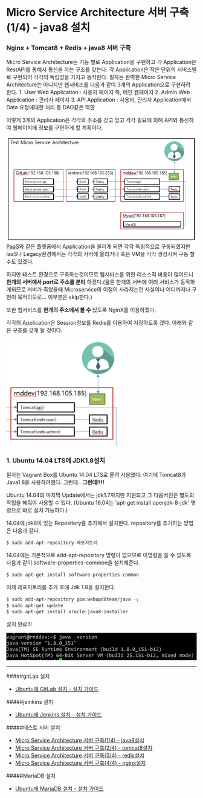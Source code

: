Micro Service Architecture 서버 구축(1/4) - java8 설치
======================================================

### Nginx + Tomcat8 + Redis + java8 서버 구축

Micro Service Architecture는 기능 별로 Application을 구현하고 각 Application은 RestAPI를 통해서 통신을 하는 구조를 갖는다. 각 Application은 작은 단위의 서비스별로 구현되어 각각의 독립성을 가지고 동작한다. 필자는 완벽한 Micro Service Architecture는 아니지만 웹서비스를 다음과 같이 3개의 Application으로 구현하려 한다. 1. User Web Application : 사용자 페이지 즉, 메인 웹페이지 2. Admin Web Application : 관리자 페이지 3. API Application : 사용자, 관리자 Application에서 Data 요청에대한 처리 등 DAO같은 역할

이렇게 3개의 Application은 각각의 주소를 갖고 있고 각각 필요에 의해 API와 통신하여 웹페이지에 정보를 구현하게 할 계획이다.

!['전체 Architecture'](../img/architecture.png)[PaaS](https://cloudfoundry.org)와 같은 플렛폼에서 Application을 올리게 되면 각각 독립적으로 구동되겠지만 IaaS나 Legacy환경에서는 각각의 서버에 올리거나 혹은 VM을 각각 생성시켜 구동 할 수도 있겠다.

하지만 테스트 환경으로 구축하는것이므로 웹서비스를 위한 리소스적 비용이 많이드니 **한개의 서버에서 port로 주소를 분리** 하겠다.(물론 한개의 서버에 여러 서비스가 동작하게되므로 서버가 죽었을때 Microservice의 이점이 사라지는건 사실이나 어디까지나 구현이 목적이므로... 이부분은 skip한다.)

또한 웹서비스를 **한개의 주소에서 볼 수** 있도록 NginX를 이용하겠다.

각각의 Application은 Session정보를 Redis를 이용하여 저장하도록 겠다. 아래와 같은 구조를 갖게 될 것이다.

<img src='../img/msa.png' width='300px'></img>

### 1. Ubuntu 14.04 LTS에 JDK1.8설치

필자는 Vagrant Box를 Ubuntu 14.04 LTS로 올려 사용했다. 여기에 Tomcat8과 Java1.8을 사용하려했다. 그런데.. **그런데!!!!**

Ubuntu 14.04의 마지막 Update에서는 jdk1.7까지만 지원되고 그 다음버전은 별도의 작업을 해줘야 사용할 수 있다. (Ubuntu 16.04는 'apt-get install openjdk-8-jdk' 명령으로 바로 설치 가능하다.)

14.04에 jdk8이 있는 Repository를 추가해서 설치한다. repository를 추가하는 방법은 다음과 같다.

```sh
$ sudo add-apt-repository 레포지토리
```

14.04에는 기본적으로 add-apt-repository 명령이 없으므로 이명령을 쓸 수 있도록 다음과 같이 software-properties-common을 설치해준다.

```sh
$ sudo apt-get install software-properties-common
```

이제 레포지토리를 추가 후에 Jdk 1.8을 설치한다.

```sh
$ sudo add-apt-repository ppa:webupd8team/java -y
$ sudo apt-get update
$ sudo apt-get install oracle-java8-installer
```

설치 완료!!!

!['java version'](../img/jv.png)

---

#####gitLab 설치

-	[Ubuntu에 GitLab 설치 - 설치 가이드](../gitlab/README.md)

#####jeinkins 설치

-	[Ubuntu에 Jenkins 설치 - 설치 가이드](../jenkins/README.md)

#####테스트 서버 설치

-	[Micro Service Architecture 서버 구축(1/4) - java8설치](../web_server/README.md)
-	[Micro Service Architecture 서버 구축(2/4) - tomcat8설치](../web_server/tomcat.md)
-	[Micro Service Architecture 서버 구축(3/4) - redis설치 ](../web_server/redis.md)
-	[Micro Service Architecture 서버 구축(4/4) - nginx설치 ](../web_server/nginx.md)

#####MariaDB 설치

-	[Ubuntu에 MariaDB 설치 - 설치 가이드](../mariadb/README.md)
